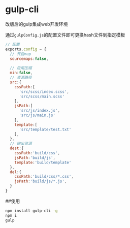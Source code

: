 # gulp-cli
改版后的gulp集成web开发环境

通过`gulpConfig.js`的配置文件即可更换hash文件到指定模板

```javascript
// 配置
exports.config = {
  // 开启map
  sourcemaps:false,
  
  // 启用压缩
  min:false,
  // 资源路径
  src:{
    cssPath:[
      'src/scss/index.scss',
      'src/scss/main.scss'
    ],
    jsPath:[
      'src/js/index.js',
      'src/js/main.js'
    ],
    template:[
      'src/template/test.txt'
    ],
  },
  // 输出资源
  dest:{
    cssPath:'build/css',
    jsPath:'build/js',
    template:'build/template'
  },
  del:{
    cssPath:'build/css/*.css',
    jsPath:'build/js/*.js',
  }
}
```

##使用

```bash
npm install gulp-cli -g
npm i 
gulp
```
